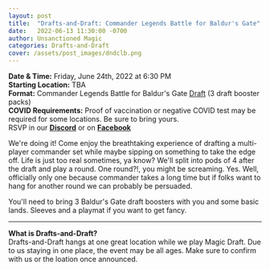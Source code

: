```yaml
---
layout: post
title:  "Drafts-and-Draft: Commander Legends Battle for Baldur's Gate"
date:   2022-06-13 11:30:00 -0700
author: Unsanctioned Magic
categories: Drafts-and-Draft
cover: /assets/post_images/dndclb.png
---
```


<b>Date & Time:</b> Friday, June 24th, 2022 at 6:30 PM<br>
<b>Starting Location:</b> TBA<br>
<b>Format:</b> Commander Legends Battle for Baldur's Gate <a href="https://magic.wizards.com/en/formats/booster-draft">Draft</a> (3 draft booster packs)<br>
<b>COVID Requirements:</b> Proof of vaccination or negative COVID test may be required for some locations. Be sure to bring yours.<br>
RSVP in our <a href="https://discord.gg/N7Vne8He2t" target="_blank"><b>Discord</b></a> or on <a href="https://www.facebook.com/events/695691084980033" target="_blank"><b>Facebook</b></a>

We're doing it! Come enjoy the breathtaking experience of drafting a multi-player commander set while maybe sipping on something to take the edge off. Life is just too real sometimes, ya know? We'll split into pods of 4 after the draft and play a round. One round?!, you might be screaming. Yes. Well, officially only one because commander takes a long time but if folks want to hang for another round we can probably be persuaded.

You'll need to bring 3 Baldur's Gate draft boosters with you and some basic lands. Sleeves and a playmat if you want to get fancy.


<hr>

<b>What is Drafts-and-Draft?</b><br> 
Drafts-and-Draft hangs at one great location while we play Magic Draft. Due to us staying in one place, the event may be all ages. Make sure to confirm with us or the loation once announced.